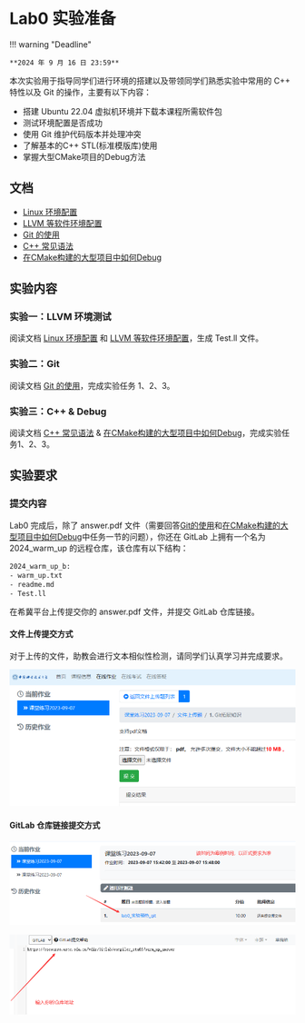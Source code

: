 

# Lab0 实验准备

!!! warning "Deadline"

    **2024 年 9 月 16 日 23:59**

本次实验用于指导同学们进行环境的搭建以及带领同学们熟悉实验中常用的 C++ 特性以及 Git 的操作，主要有以下内容：

- 搭建 Ubuntu 22.04 虚拟机环境并下载本课程所需软件包
- 测试环境配置是否成功
- 使用 Git 维护代码版本并处理冲突
- 了解基本的C++ STL(标准模版库)使用
- 掌握大型CMake项目的Debug方法

## 文档

- [Linux 环境配置](linux.md)
- [LLVM 等软件环境配置](software.md)
- [Git 的使用](git.md)
- [C++ 常见语法](cpp.md)
- [在CMake构建的大型项目中如何Debug](debug.md)

## 实验内容

### 实验一：LLVM 环境测试

阅读文档 [Linux 环境配置](linux.md) 和 [LLVM 等软件环境配置](software.md)，生成 Test.ll 文件。

### 实验二：Git

阅读文档 [Git 的使用](git.md)，完成实验任务 1、2、3。

### 实验三：C++ & Debug

阅读文档 [C++ 常见语法](cpp.md) & [在CMake构建的大型项目中如何Debug](debug.md)，完成实验任务1、2、3。

## 实验要求

### 提交内容

Lab0 完成后，除了 answer.pdf 文件（需要回答[Git的使用](git.md#实验任务)和[在CMake构建的大型项目中如何Debug](debug.md#实验任务)中任务一节的问题），你还在 GitLab 上拥有一个名为 2024_warm_up 的远程仓库，该仓库有以下结构：

```shell
2024_warm_up_b:
- warm_up.txt
- readme.md
- Test.ll
```

在希冀平台上传提交你的 answer.pdf 文件，并提交 GitLab 仓库链接。

#### 文件上传提交方式

对于上传的文件，助教会进行文本相似性检测，请同学们认真学习并完成要求。

![Alt text](photos/image.png)

#### GitLab 仓库链接提交方式

![Alt text](photos/image-1.png)

![Alt text](photos/image-2.png)

<!-- #### 答疑

同学们如果对实验有什么疑问，请先登录希冀平台后在[在线答疑模块](https://cscourse.ustc.edu.cn/forum/forum.jsp?forum=121)发帖询问，助教看到帖子会及时回复。
![Alt text](photos/image_3.png) -->
